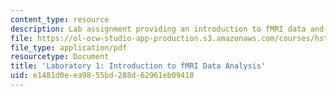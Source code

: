 ```yaml
---
content_type: resource
description: Lab assignment providing an introduction to fMRI data and analysis.
file: https://ol-ocw-studio-app-production.s3.amazonaws.com/courses/hst-583-functional-magnetic-resonance-imaging-data-acquisition-and-analysis-fall-2008/e1481d0eea9855bd288d62961eb09418_lab1.pdf
file_type: application/pdf
resourcetype: Document
title: 'Laboratory 1: Introduction to fMRI Data Analysis'
uid: e1481d0e-ea98-55bd-288d-62961eb09418
---
```

